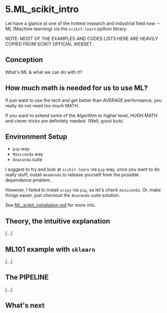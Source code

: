 # 5.ML_scikit_intro

Let have a glance at one of the hottest research and industrial field now -- ML (Machine learning) via the `scikit-learn` python library.

NOTE: MOST OF THE EXAMPLES AND CODES LISTS HERE ARE HEAVILY COPIED FROM SCIKIT OFFICIAL WEBSET.

## Conception

What's ML & what we can do with it?

## How much math is needed for us to use ML?

If just want to use the tech and get better than AVERAGE performance, you really do not need too much MATH.

If you want to extend some of the Algorithm to higher level, HUGH MATH and clever tricks are definitely needed. (Well, good luck)

## Environment Setup

* `pip` way
* `Miniconda` way
* `Anaconda` suite

I suggest to try and look at `scikit-learn` via `pip` way, once you want to do really stuff, install `Anadonda` to release yourself from the possible dependence problem.

However, I failed to install `scipy` via `pip`, so let's check `miniconda`. Or, make things easier, just checkout the `Anaconda` suite solution.

See [ML_scikit_installation.md](ML_scikit_installation.md) for more info.

## Theory, the intuitive explanation

[...]

## ML101 example with `sklearn`

[...]

## The PIPELINE

[...]

## What's next